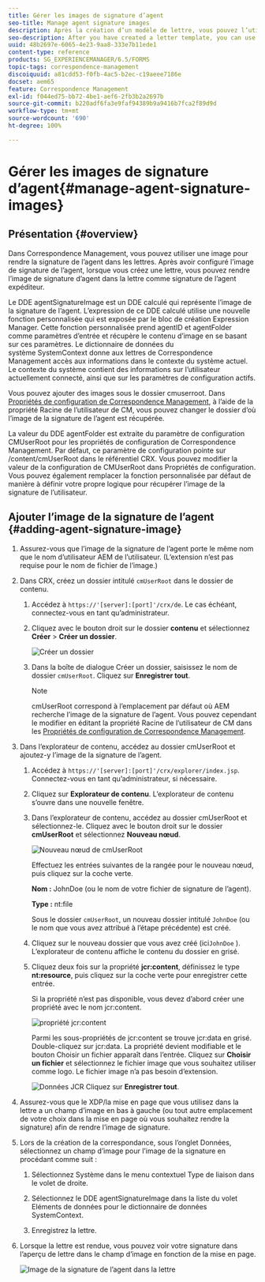 ```yaml
---
title: Gérer les images de signature d’agent
seo-title: Manage agent signature images
description: Après la création d’un modèle de lettre, vous pouvez l’utiliser pour créer une correspondance dans AEM Forms en gérant les données, le contenu et les pièces jointes.
seo-description: After you have created a letter template, you can use it to create correspondence in AEM Forms by managing data, content, and attachments.
uuid: 48b2697e-6065-4e23-9aa8-333e7b11ede1
content-type: reference
products: SG_EXPERIENCEMANAGER/6.5/FORMS
topic-tags: correspondence-management
discoiquuid: a81cdd53-f0fb-4ac5-b2ec-c19aeee7186e
docset: aem65
feature: Correspondence Management
exl-id: f044ed75-bb72-4be1-aef6-2fb3b2a2697b
source-git-commit: b220adf6fa3e9faf94389b9a9416b7fca2f89d9d
workflow-type: tm+mt
source-wordcount: '690'
ht-degree: 100%

---
```


# Gérer les images de signature d’agent{#manage-agent-signature-images}

## Présentation {#overview}

Dans Correspondence Management, vous pouvez utiliser une image pour rendre la signature de l’agent dans les lettres. Après avoir configuré l’image de signature de l’agent, lorsque vous créez une lettre, vous pouvez rendre l’image de signature d’agent dans la lettre comme signature de l’agent expéditeur.

Le DDE agentSignatureImage est un DDE calculé qui représente l’image de la signature de l’agent. L’expression de ce DDE calculé utilise une nouvelle fonction personnalisée qui est exposée par le bloc de création Expression Manager. Cette fonction personnalisée prend agentID et agentFolder comme paramètres d’entrée et récupère le contenu d’image en se basant sur ces paramètres. Le dictionnaire de données du système SystemContext donne aux lettres de Correspondence Management accès aux informations dans le contexte du système actuel. Le contexte du système contient des informations sur l’utilisateur actuellement connecté, ainsi que sur les paramètres de configuration actifs.

Vous pouvez ajouter des images sous le dossier cmuserroot. Dans [Propriétés de configuration de Correspondence Management](/help/forms/using/cm-configuration-properties.md), à l’aide de la propriété Racine de l’utilisateur de CM, vous pouvez changer le dossier d’où l’image de la signature de l’agent est récupérée.

La valeur du DDE agentFolder est extraite du paramètre de configuration CMUserRoot pour les propriétés de configuration de Correspondence Management. Par défaut, ce paramètre de configuration pointe sur /content/cmUserRoot dans le référentiel CRX. Vous pouvez modifier la valeur de la configuration de CMUserRoot dans Propriétés de configuration.
Vous pouvez également remplacer la fonction personnalisée par défaut de manière à définir votre propre logique pour récupérer l’image de la signature de l’utilisateur.

## Ajouter l’image de la signature de l’agent {#adding-agent-signature-image}

1. Assurez-vous que l’image de la signature de l’agent porte le même nom que le nom d’utilisateur AEM de l’utilisateur. (L’extension n’est pas requise pour le nom de fichier de l’image.)
1. Dans CRX, créez un dossier intitulé `cmUserRoot` dans le dossier de contenu.

   1. Accédez à `https://'[server]:[port]'/crx/de`. Le cas échéant, connectez-vous en tant qu’administrateur.

   1. Cliquez avec le bouton droit sur le dossier **contenu** et sélectionnez **Créer** > **Créer un dossier**.

      ![Créer un dossier](assets/1_createnode_cmuserroot.png)

   1. Dans la boîte de dialogue Créer un dossier, saisissez le nom de dossier `cmUserRoot`. Cliquez sur **Enregistrer tout**.

      >[!NOTE]
      >
      >cmUserRoot correspond à l’emplacement par défaut où AEM recherche l’image de la signature de l’agent. Vous pouvez cependant le modifier en éditant la propriété Racine de l’utilisateur de CM dans les [Propriétés de configuration de Correspondence Management](/help/forms/using/cm-configuration-properties.md).

1. Dans l’explorateur de contenu, accédez au dossier cmUserRoot et ajoutez-y l’image de la signature de l’agent.

   1. Accédez à `https://'[server]:[port]'/crx/explorer/index.jsp`. Connectez-vous en tant qu’administrateur, si nécessaire.
   1. Cliquez sur **Explorateur de contenu**. L’explorateur de contenu s’ouvre dans une nouvelle fenêtre.
   1. Dans l’explorateur de contenu, accédez au dossier cmUserRoot et sélectionnez-le. Cliquez avec le bouton droit sur le dossier **cmUserRoot** et sélectionnez **Nouveau nœud**.

      ![Nouveau nœud de cmUserRoot](assets/2_cmuserroot_newnode.png)

      Effectuez les entrées suivantes de la rangée pour le nouveau nœud, puis cliquez sur la coche verte.

      **Nom :** JohnDoe (ou le nom de votre fichier de signature de l’agent).

      **Type :** nt:file

      Sous le dossier `cmUserRoot`, un nouveau dossier intitulé `JohnDoe` (ou le nom que vous avez attribué à l’étape précédente) est créé.

   1. Cliquez sur le nouveau dossier que vous avez créé (ici`JohnDoe` ). L’explorateur de contenu affiche le contenu du dossier en grisé.

   1. Cliquez deux fois sur la propriété **jcr:content**, définissez le type **nt:resource**, puis cliquez sur la coche verte pour enregistrer cette entrée.

      Si la propriété n’est pas disponible, vous devez d’abord créer une propriété avec le nom jcr:content.

      ![propriété jcr:content](assets/3_jcrcontentntresource.png)

      Parmi les sous-propriétés de jcr:content se trouve jcr:data en grisé. Double-cliquez sur jcr:data. La propriété devient modifiable et le bouton Choisir un fichier apparaît dans l’entrée. Cliquez sur **Choisir un fichier** et sélectionnez le fichier image que vous souhaitez utiliser comme logo. Le fichier image n’a pas besoin d’extension.

      ![Données JCR](assets/5_jcrdata.png)
   Cliquez sur **Enregistrer tout**.

1. Assurez-vous que le XDP/la mise en page que vous utilisez dans la lettre a un champ d’image en bas à gauche (ou tout autre emplacement de votre choix dans la mise en page où vous souhaitez rendre la signature) afin de rendre l’image de signature.
1. Lors de la création de la correspondance, sous l’onglet Données, sélectionnez un champ d’image pour l’image de la signature en procédant comme suit :

   1. Sélectionnez Système dans le menu contextuel Type de liaison dans le volet de droite.

   1. Sélectionnez le DDE agentSignatureImage dans la liste du volet Eléments de données pour le dictionnaire de données SystemContext.

   1. Enregistrez la lettre.

1. Lorsque la lettre est rendue, vous pouvez voir votre signature dans l’aperçu de lettre dans le champ d’image en fonction de la mise en page.

   ![Image de la signature de l’agent dans la lettre](assets/letterwithsignature.png)
